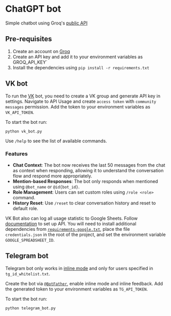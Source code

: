 # ChatGPT bot

Simple chatbot using Groq's [public API](https://groq.com/)

## Pre-requisites

1. Create an account on [Groq](https://groq.com/)
2. Create an API key and add it to your environment variables as GROQ_API_KEY`
3. Install the dependencies using `pip install -r requirements.txt`

## VK bot

To run the [VK](https://vk.com) bot, you need to create a VK group and generate API key in settings.
Navigate to API Usage and create `access token` with `community messages` permission.
Add the token to your environment variables as `VK_API_TOKEN`.

To start the bot run:
```shell
python vk_bot.py
```

Use `/help` to see the list of available commands.

### Features

- **Chat Context**: The bot now receives the last 50 messages from the chat as context when responding, allowing it to understand the conversation flow and respond more appropriately.
- **Mention-based Responses**: The bot only responds when mentioned using `@bot_name` or `@id{bot_id}`.
- **Role Management**: Users can set custom roles using `/role <role>` command.
- **History Reset**: Use `/reset` to clear conversation history and reset to default role.

VK Bot also can log all usage statistic to Google Sheets.
Follow [documentation](https://developers.google.com/sheets/api/quickstart/python) to set up API.
You will need to install additional dependencies from [`requirements-google.txt`](requirements-google.txt),
place the file `credentials.json` in the root of the project, and set the environment variable `GOOGLE_SPREADSHEET_ID`.

## Telegram bot

Telegram bot only works in [inline mode](https://telegram.org/blog/inline-bots)
and only for users specified in `tg_id_whitelist.txt`.

Create the bot via [`@BotFather`](https://t.me/BotFather),
enable inline mode and inline feedback.
Add the generated token to your environment variables as `TG_API_TOKEN`.


To start the bot run:
```shell
python telegram_bot.py
```
